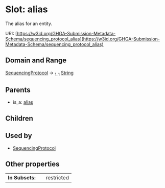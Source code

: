 
# Slot: alias


The alias for an entity.

URI: [https://w3id.org/GHGA-Submission-Metadata-Schema/sequencing_protocol_alias](https://w3id.org/GHGA-Submission-Metadata-Schema/sequencing_protocol_alias)


## Domain and Range

[SequencingProtocol](SequencingProtocol.md) &#8594;  <sub>1..1</sub> [String](types/String.md)

## Parents

 *  is_a: [alias](alias.md)

## Children


## Used by

 * [SequencingProtocol](SequencingProtocol.md)

## Other properties

|  |  |  |
| --- | --- | --- |
| **In Subsets:** | | restricted |

